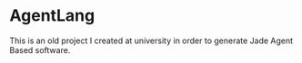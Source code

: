# AgentLang

This is an old project I created at university in order to generate Jade Agent Based software.
